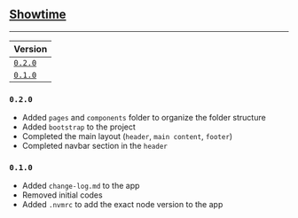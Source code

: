 ## <u>Showtime</u>

---

| Version            |
|:-------------------|
| [`0.2.0`](#v0.2.0) |
| [`0.1.0`](#v0.1.0) |


### <a id="v0.2.0"/>`0.2.0`

- Added `pages` and `components` folder to organize the folder structure
- Added `bootstrap` to the project
- Completed the main layout (`header`, `main content`, `footer`)
- Completed navbar section in the `header`

### <a id="v0.1.0"/>`0.1.0`

- Added `change-log.md` to the app
- Removed initial codes
- Added `.nvmrc` to add the exact node version to the app
